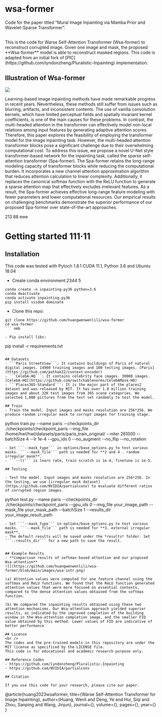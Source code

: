 # wsa-former
Code for the paper titled "Mural Image Inpainting via Mamba Prior and Wavelet-Sparse Transformer".


<br>
This is the code for Warse Self-Attention Transformer (Wsa-former) to reconstruct corrupted image. Given one image and mask, the proposed **Wsa-former** model is able to reconstruct masked regions. This code is adapted from an initial fork of [PIC](https://github.com/lyndonzheng/Pluralistic-Inpainting) implementation.

## Illustration of Wsa-former
![](https://github.com/huangwenwenlili/wsa-former/blob/main/images/wsa-former-architecture.png)

Learning-based image inpainting methods have made remarkable progress in recent years. Nevertheless, these methods still suffer from issues such as blurring, artifacts, and inconsistent contents. The use of vanilla convolution kernels, which have limited perceptual fields and spatially invariant kernel coefficients, is one of the main causes for these problems. In contrast, the multi-headed attention in the transformer can effectively model non-local relations among input features by generating adaptive attention scores. Therefore, this paper explores the feasibility of employing the transformer model for the image inpainting task. However, the multi-headed attention transformer blocks pose a significant challenge due to their overwhelming computational cost. To address this issue, we propose a novel U-Net style transformer-based network for the inpainting task, called the sparse self-attention transformer (Spa-former). The Spa-former retains the long-range modeling capacity of transformer blocks while reducing the computational burden. It incorporates a new channel attention approximation algorithm that reduces attention calculation to linear complexity. Additionally, it replaces the canonical softmax function with the ReLU function to generate a sparse attention map that effectively excludes irrelevant features. As a result, the Spa-former achieves effective long-range feature modeling with fewer parameters and lower computational resources. Our empirical results on challenging benchmarks demonstrate the superior performance of our proposed Spa-former over state-of-the-art approaches.

213
88 ewe
# Getting started  111·11
## Installation
This code was tested with Pytoch 1.8.1 CUDA 11.1, Python 3.6 and Ubuntu 18.04
   
- Create conda environment:2344 5

```
conda create -n inpainting-py36 python=3.6
conda deactivate
conda activate inpainting-py36
pip install visdom dominate
```
- Clone this repo:

```
git clone https://github.com/huangwenwenlili/wsa-former
cd wsa-former
``` nmb

- Pip install libs:

```
pip install -r requirements.txt
```

## Datasets
- ```Paris StreetView```: It contains buildings of Paris of natural digital images. 14900 training images and 100 testing images. [Paris](https://github.com/pathak22/context-encoder)
- ```CelebA-HQ```: It contains celebrity face images. 30000 images. [CelebA-HQ](https://github.com/switchablenorms/CelebAMask-HQ)
- ```Places365-Standard```: It is the major part of the places2 dataset and was released by MIT. It has over 1.8 million training images and about 32K test images from 365 scene categories. We selected 1,000 pictures from the test set randomly to test the model. 

## Train
- Train the model. Input images and masks resolution are 256*256. We produce random irregular mask to corrupt images for training stage.
```
python train.py --name paris --checkpoints_dir ./checkpoints/checkpoint_paris --img_file /home/hwl/hwl/datasets/paris/paris_train_original/ --niter 261000 --batchSize 4 --lr 1e-4 --gpu_ids 0 --no_augment --no_flip --no_rotation 
```
- Set ```--mask_type``` in options/base_options.py to test various masks. ```--mask_file``` path is needed for **2 and 4 . random irregular mask**.
- ```--lr``` is learn rate, train scratch is 1e-4, finetune is 1e-5.

## Testing

- Test the model. Input images and masks resolution are 256*256. In the testing, we use [irregular mask dataset](https://github.com/NVIDIA/partialconv) to evaluate different ratios of corrupted region images.

```
python test.py  --name paris --checkpoints_dir ./checkpoints/checkpoint_paris --gpu_ids 0 --img_file your_image_path --mask_file your_mask_path --batchSize 1 --results_dir your_image_result_path
```
- Set ```--mask_type``` in options/base_options.py to test various masks. ```--mask_file``` path is needed for **3. external irregular mask**,
- The default results will be saved under the *results* folder. Set ```--results_dir``` for a new path to save the result.


## Example Results
- **Comparison results of softmax-based attention and our proposed Wsa-attention**
![](https://github.com/huangwenwenlili/wsa-former/blob/main/images/wsa-intr.png)

(a) Attention values were computed for one feature channel using the softmax and ReLU functions. We found that the ReLU function generated attention values that were more focused on essential contexts, compared to the dense attention values obtained from the softmax function. 

(b) We compared the inpainting results obtained using these two attention mechanisms. Our Wsa-attention approach yielded superior results, as indicated by the improved completion of the building window in the Wsa-attention completion image, and the smaller FID value obtained by this method. Lower values of FID are indicative of better performance

## License
<br />
The codes and the pre-trained models in this repository are under the MIT license as specificed by the LICENSE file.
This code is for educational and academic research purpose only.

## Reference Codes
- https://github.com/lyndonzheng/Pluralistic-Inpainting
- https://github.com/NVIDIA/partialconv

## Citation

If you use this code for your research, please cite our paper.
```
@article{huang2023wsaformer,
  title={Warse Self-Attention Transformer for Image Inpainting},
  author={Huang, Wenli and Deng, Ye and Hui, Siqi and Zhou, Sanping and Wang, Jinjun},
  journal={},
  volume={},
  pages={},
  year={}
}
```
